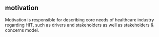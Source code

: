 ## motivation
Motivation is responsible for describing core needs of healthcare industry regarding HIT, such as drivers and stakeholders as well as stakeholders & concerns model.
